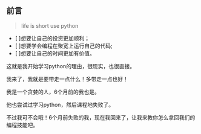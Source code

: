 ## 前言

> life is short 
> use python

- [ ]想要让自己的投资更加顺利；
- [ ]想要学会编程在聚宽上运行自己的代码;
- [ ]想要让自己的时间更加有价值。

这就是我开始学习python的理由，很现实，也很直接。

我来了，我就是要带走一点什么！多带走一点也好！

我是一个贪婪的人，6个月前的我也是。

他也尝试过学习python，然后课程地失败了。

不过我可不会哦！6个月前失败的我，现在我回来了，让我来教你怎么拿回我们的编程技能吧。


